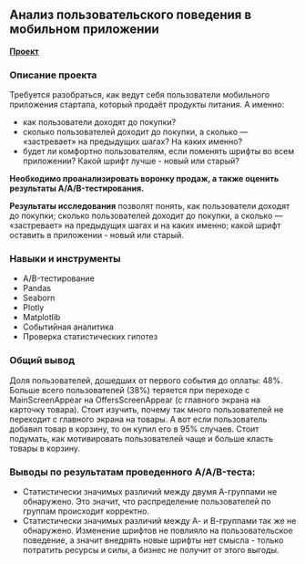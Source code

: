 ## Анализ пользовательского поведения в мобильном приложении
**[Проект]([https://github.com/Kris-Soloveva/Portfolio/blob/main/Поиск%20клиентов%20с%20неоптимальными%20тарифами/Поиск%20клиентов%20с%20неоптимальными%20тарифами.ipynb](https://github.com/Kris-Soloveva/Portfolio/blob/main/Анализ%20пользовательского%20поведения%20в%20мобильном%20приложении/Анализ%20пользовательского%20поведения%20в%20мобильном%20приложении.ipynb))**

### Описание проекта
Требуется разобраться, как ведут себя пользователи мобильного приложения стартапа, который продаёт продукты питания. А именно:  
- как пользователи доходят до покупки?
- сколько пользователей доходит до покупки, а сколько — «застревает» на предыдущих шагах? На каких именно?
- будет ли комфортно пользователям, если поменять шрифты во всем приложении? Какой шрифт лучше - новый или старый?

**Необходимо проанализировать воронку продаж, а также оценить результаты A/A/B-тестирования.** 

**Результаты исследования** позволят понять, как пользователи доходят до покупки; сколько пользователей доходит до покупки, а сколько — «застревает» на предыдущих шагах и на каких именно; какой шрифт оставить в приложении - новый или старый.

### Навыки и инструменты
* A/B-тестирование
* Pandas 
* Seaborn
* Plotly
* Matplotlib
* Событийная аналитика
* Проверка статистических гипотез

### Общий вывод
Доля пользователей, дошедших от первого события до оплаты: 48%. 
Больше всего пользователей (38%) теряется при переходе с MainScreenAppear на OffersScreenAppear (с главного экрана на карточку товара). Стоит изучить, почему так много пользователей не переходит с главного экрана на товары. А вот если пользователь добавил товар в корзину, то он купил его в 95% случаев. Стоит подумать, как мотивировать пользователей чаще и больше класть товары в корзину.

### Выводы по результатам проведенного А/A/B-теста:
- Статистически значимых различий между двумя А-группами не обнаружено. Это значит, что распределение пользователей по группам происходит корректно. 
- Статистически значимых различий между А- и В-группами так же не обнаружено. Изменение шрифтов не повлияло на пользовательское поведение, а значит внедрять новые шрифты нет смысла - только потратить ресурсы и силы, а бизнес не получит от этого выгоды.
